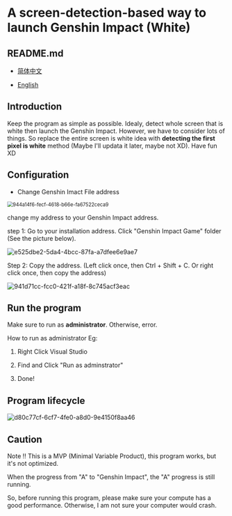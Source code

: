 # A screen-detection-based way to launch Genshin Impact (White)

## README.md

- [简体中文](readme/README.zh_CN.md)

- [English](README.md)

## Introduction

Keep the program as simple as possible. Idealy, detect whole screen that is white then launch the Genshin Impact. However, we have to consider lots of things. So replace the entire screen is white idea with **detecting the first pixel is white** method (Maybe I'll updata it later, maybe not XD).  Have fun XD 

## Configuration

- Change Genshin Imact File address

<img title="" src="file:///E:\CodePlace\personal_project\OP\readme\images\Configuration_01.png" alt="944a14f6-fecf-4618-b66e-fa67522ceca9" style="zoom:80%;">

change my address to your Genshin Impact address.

step 1: Go to your installation address.  Click "Genshin Impact Game" folder (See the picture below).

![e525dbe2-5da4-4bcc-87fa-a7dfee6e9ae7](file:///C:/Users/27971/Pictures/Typedown/e525dbe2-5da4-4bcc-87fa-a7dfee6e9ae7.png)

Step 2: Copy the address. (Left click once, then Ctrl + Shift + C. Or right click once, then copy the address)

![941d71cc-fcc0-421f-a18f-8c745acf3eac](file:///C:/Users/27971/Pictures/Typedown/941d71cc-fcc0-421f-a18f-8c745acf3eac.png)



## Run the program

Make sure to run as **administrator**. Otherwise, error.

How to run as administrator Eg:

1. Right Click Visual Studio

2. Find and Click "Run as adminstrator"

3. Done!

## Program lifecycle

<img src="file:///C:/Users/27971/Pictures/Typedown/d80c77cf-6cf7-4fe0-a8d0-9e4150f8aa46.png" title="" alt="d80c77cf-6cf7-4fe0-a8d0-9e4150f8aa46" data-align="center">

## Caution

Note !!  This is a MVP (Minimal Variable Product), this program works, but it's not optimized. 

When the progress from "A" to "Genshin Impact", the "A" progress is still running.

So, before running this program, please make sure your compute has a good performance. Otherwise, I am not sure your computer would crash.  
